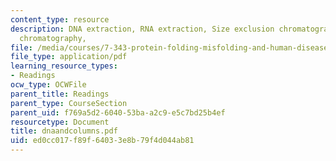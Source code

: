 ```yaml
---
content_type: resource
description: DNA extraction, RNA extraction, Size exclusion chromatography, Ion exchange
  chromatography,
file: /media/courses/7-343-protein-folding-misfolding-and-human-disease-fall-2004/ed0cc017f89f64033e8b79f4d044ab81_dnaandcolumns.pdf
file_type: application/pdf
learning_resource_types:
- Readings
ocw_type: OCWFile
parent_title: Readings
parent_type: CourseSection
parent_uid: f769a5d2-6040-53ba-a2c9-e5c7bd25b4ef
resourcetype: Document
title: dnaandcolumns.pdf
uid: ed0cc017-f89f-6403-3e8b-79f4d044ab81
---
```

